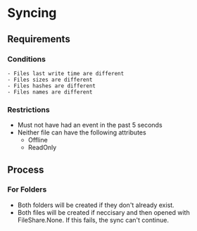 # Syncing

## Requirements
### Conditions
	- Files last write time are different
	- Files sizes are different
	- Files hashes are different
	- Files names are different

### Restrictions
- Must not have had an event in the past 5 seconds
- Neither file can have the following attributes
	- Offline
	- ReadOnly

## Process
### For Folders
- Both folders will be created if they don't already exist.
- Both files will be created if neccisary and then opened with FileShare.None. If this fails, the sync can't continue.
